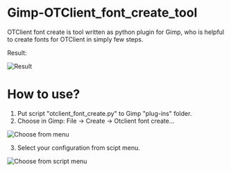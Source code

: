 # Gimp-OTClient_font_create_tool

OTClient font create is tool written as python plugin for Gimp, who is helpful to create fonts for OTClient in simply few steps.

Result:

![Result](https://dl.getdropbox.com/s/j4s7svhmi0i37jw/OTC_FC_Result.png)

# How to use?
1) Put script "otclient_font_create.py" to Gimp "plug-ins" folder.
2) Choose in Gimp: File -> Create -> Otclient font create...

![Choose from menu](https://dl.getdropbox.com/s/jyxags3pi03lnpj/OTC_FC_Select_Choose.png)

3) Select your configuration from scipt menu.

![Choose from script menu](https://dl.getdropbox.com/s/m6k2ukk5d6j31cz/OTC_FC_Option_Menu.png)

